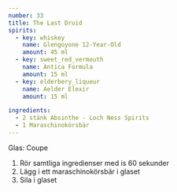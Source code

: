 ```yaml
---
number: 33
title: The Last Druid
spirits: 
  - key: whiskey
    name: Glengoyone 12-Year-Old
    amount: 45 ml
  - key: sweet_red_vermouth
    name: Antica Formula
    amount: 15 ml
  - key: elderbery_liqueur
    name: Aelder Elexir
    amount: 15 ml

ingredients: 
  - 2 stänk Absinthe - Loch Ness Spirits
  - 1 Maraschinokörsbär
---
```


Glas: Coupe

1) Rör samtliga ingredienser med is 60 sekunder 
2) Lägg i ett maraschinokörsbär i glaset
3) Sila i glaset  

